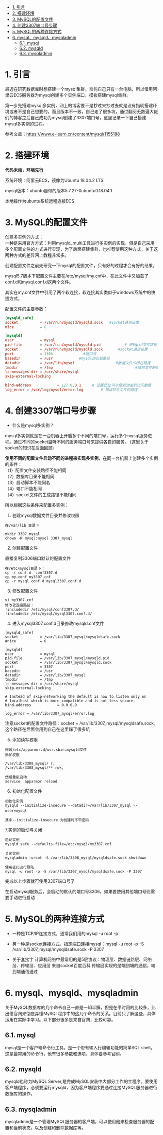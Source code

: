 <!-- TOC -->

- [1. 引言](#1-%e5%bc%95%e8%a8%80)
- [2. 搭建环境](#2-%e6%90%ad%e5%bb%ba%e7%8e%af%e5%a2%83)
- [3. MySQL的配置文件](#3-mysql%e7%9a%84%e9%85%8d%e7%bd%ae%e6%96%87%e4%bb%b6)
- [4. 创建3307端口号步骤](#4-%e5%88%9b%e5%bb%ba3307%e7%ab%af%e5%8f%a3%e5%8f%b7%e6%ad%a5%e9%aa%a4)
- [5. MySQL的两种连接方式](#5-mysql%e7%9a%84%e4%b8%a4%e7%a7%8d%e8%bf%9e%e6%8e%a5%e6%96%b9%e5%bc%8f)
- [6. mysql、mysqld、mysqladmin](#6-mysqlmysqldmysqladmin)
  - [6.1. mysql](#61-mysql)
  - [6.2. mysqld](#62-mysqld)
  - [6.3. mysqladmin](#63-mysqladmin)

<!-- /TOC -->

# 1. 引言
最近在研究数据库时想搭建一个mysql集群，奈何自己只有一台电脑，所以借用阿里云ECS服务器为mysql创建多个实例端口，模拟搭建mysql集群。

第一步先搭建mysql多实例，网上的博客要不是抄过来抄过去就是没有指明搭建环境或者不是自己想要的，而且版本不一致，自己走了很多坑，通过翻阅无数遍大佬们的博客之后自己成功为mysql创建了3307端口号，这里记录一下自己搭建mysql多实例的过程。

参考文章：https://www.e-learn.cn/content/mysql/1155188
# 2. 搭建环境
**代码未动，环境先行**

系统环境：阿里云ECS，镜像为Ubuntu 18.04.2 LTS

mysql版本：ubuntu自带的版本5.7.27-0ubuntu0.18.04.1

本地操作为ubuntu系统远程连接ECS

# 3. MySQL的配置文件

创建多实例的方式：<br>
一种是采用官方方式：利用mysqld_multi工具进行多实例的实现，但是自己采用多个配置文件的方式进行实现，为了后面搭建集群，也推荐使用这种方式，关于这两种方式的差异网上教程非常多。

创建配置文件之前先研究一下mysql的配置文件，只有好的过程才会有好的结果。


mysql5.7版本下配置文件主要在/etc/mysql/my.cnf中，在此文件中又加载了conf.d和mysql.conf.d这两个文件。

其实在my.cnf文件中引用了两个软连接，软连接其实类似于windows系统中的快捷方式。

配置文件的主要参数：
```conf
[mysqld_safe]
socket          = /var/run/mysqld/mysqld.sock   #socket通信设置
nice            = 0

[mysqld]
user            = mysql
pid-file        = /var/run/mysqld/mysqld.pid           # 进程pid文件路径
socket          = /var/run/mysqld/mysqld.sock       #socket通信设置
port            = 3306              #端口号
basedir         = /usr            #mysql的安装路径 
datadir         = /var/lib/mysql                   #数据文件的所在路径
tmpdir          = /tmp                                      #临时文件的保存路径
lc-messages-dir = /usr/share/mysql   
skip-external-locking

bind-address            = 127.0.0.1     # 设置此ip可以使其他主机访问数据
log_error = /var/log/mysql/error.log        # 错误日志文件的路径

```

# 4. 创建3307端口号步骤
* 什么是mysql多实例？

mysql多实例就是在一台机器上开启多个不同的端口号，运行多个mysql服务进程。通过不同的socket监听不同的服务端口号来提供各自的服务。
(这里关于socket的知识在后面回顾)


**使用不同的配置文件启动不同的进程来实现多实例**，在同一台机器上创建多个实例的条件：<br>（1）配置文件安装路径不能相同<br>
（2）数据库目录不能相同<br>
（3）启动脚本不能同名<br>
（4）端口不能相同<br>
（4）socket文件的生成路径不能相同

所以根据这些条件来配置多实例：

1. 创建mysql数据文件目录并修改权限

```
在/var/lib 目录下

mkdir 3307_mysql
chown -R mysql:mysql 3307_mysql
```

2. 创建配置文件

直接复制3306端口默认的配置文件
```
在/etc/mysql目录下：
cp -r conf.d  conf3307.d
cp my.conf my3307.cnf
cp -r mysql.conf.d mysql3307.conf.d
```

3. 修改配置文件
```
vi my3307.cnf
修改软连接路径：
!includedir /etc/mysql/conf3307.d/
!includedir /etc/mysql/mysql3307.conf.d/
```

4. 进入mysql3307.conf.d目录修改mysqld.cnf文件
```
[mysqld_safe]
socket          = /var/lib/3307_mysql/mysqldsafe.sock
#nice           = 0

[mysqld]
user            = mysql
pid-file        = /var/lib/3307_mysql/mysqld.pid
socket          = /var/lib/3307_mysql/mysqld.sock
port            = 3307
basedir         = /usr
datadir         = /var/lib/3307_mysql
tmpdir          = /tmp
lc-messages-dir = /usr/share/mysql
skip-external-locking

# Instead of skip-networking the default is now to listen only on
# localhost which is more compatible and is not less secure.
bind-address            = 0.0.0.0

log_error = /var/lib/3307_mysql/error.log

```
注意socket的配置文件路径：socket    = /var/lib/3307_mysql/mysqldsafe.sock,这个路径在后面会用到自己在这里踩了很多坑

5. 添加读写权限
```
修改/etc/apparmor.d/usr.sbin.mysqld文件
添加权限

/var/lib/3308_mysql/ r,
/var/lib/3308_mysql/** rwk,

然后重新启动
service  apparmor reload
```

6. 初始化配置文件
```
初始化实例
mysqld --initialize-insecure --datadir=/var/lib/3307_mysql --user=mysql　　

其中--initialize-insecure 为创建时不带密码
```

7.实例的启动与关闭

```
启动实例
mysqld_safe --defaults-file=/etc/mysql/my3307.cnf

关闭实例
mysqladmin -uroot -S /var/lib/3308_mysql/mysqldsafe.sock shutdown

使用密码进行登陆
mysql -u root -p -S /var/lib/3307_mysql/mysqldsafe.sock -P 3307
``` 
完成以上步骤就可使用3307端口号了

在启动mysql服务后，会启动的默认的端口号3306，如果要使用其他端口号则需要手动进行启动

# 5. MySQL的两种连接方式
* 一种是TCP/IP连接方式，通常我们用的mysql -u root -p
* 另一种是socket连接方式，指定端口连接mysql：mysql -u root -p -S /var/lib/3307_mysql/mysqldsafe.sock -P 3307



* 关于套接字
计算机网络中最常用的是5层协议：物理层、数据链路层、网络层、传输层、应用层
来自socket百度百科
传输层实现的是端到端的通信，端到端通信通过


# 6. mysql、mysqld、mysqladmin

关于MySQL数据库的几个命令自己一直是一知半解，但是在平时用的比较多，此出借官网来彻底弄懂MySQL程序中的这几个命令的关系。目前只了解这些，具体运用在实际中学习。以下部分很多是来自官网，比较可靠。


## 6.1. mysql
mysql是一个客户端命令行工具，是一个带有输入行编辑功能的简单SQL shell。这是最常用的命令行，他有很多参数和选项，具体要参考官网。

## 6.2. mysqld

mysqld也称为MySQL Server,是完成MySQL安装中大部分工作的主程序。要使用客户端程序，必须要运行mysqld，因为客户端程序要通过连接MySQL服务器进行数据库的操作。

## 6.3. mysqladmin
mysqladmin是一个管理MySQL服务器的客户端，可以使用他来检查服务器的配置和当前状态，以及创建和删除数据库等。